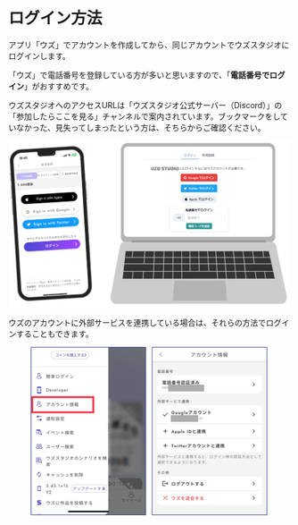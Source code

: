 # ログイン方法



アプリ「ウズ」でアカウントを作成してから、同じアカウントでウズスタジオにログインします。

「ウズ」で電話番号を登録している方が多いと思いますので、「**電話番号でログイン**」がおすすめです。

ウズスタジオへのアクセスURLは「ウズスタジオ公式サーバー（Discord）」の「参加したらここを見る」チャンネルで案内されています。ブックマークをしていなかった、見失ってしまったという方は、そちらからご確認ください。

![](../images/overview1.png)



ウズのアカウントに外部サービスを連携している場合は、それらの方法でログインすることもできます。

<figure><img src="../.gitbook/assets/image (1) (1) (1) (1) (1) (1) (1) (1) (1).png" alt=""><figcaption></figcaption></figure>

